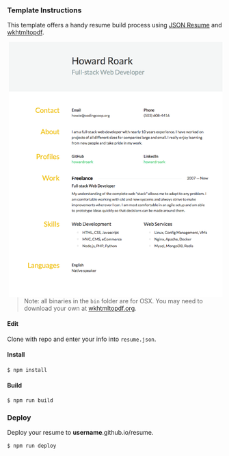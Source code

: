 ### Template Instructions

This template offers a handy resume build process using [JSON Resume](https://jsonresume.org/)
and [wkhtmltopdf](http://wkhtmltopdf.org).

<img align="right" width="500" src="https://raw.githubusercontent.com/howardroark/resume/master/resume.png">

> Note: all binaries in the `bin` folder are for OSX. You may need to download your
own at [wkhtmltopdf.org](http://wkhtmltopdf.org/downloads.html).

#### Edit

Clone with repo and enter your info into `resume.json`.

#### Install

```
$ npm install
```

#### Build

```
$ npm run build
```

### Deploy

Deploy your resume to **username**.github.io/resume.

```
$ npm run deploy
```

